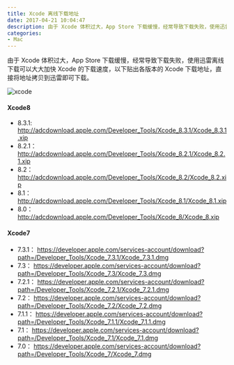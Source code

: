 ```yaml
---
title: Xcode 离线下载地址
date: 2017-04-21 10:04:47
description: 由于 Xcode 体积过大，App Store 下载缓慢，经常导致下载失败，使用迅雷离线下载可以大大加快 Xcode 的下载速度，以下贴出各版本的 Xcode 下载地址，直接将地址拷贝到迅雷即可下载。
categories: 
- Mac
---
```


由于 Xcode 体积过大，App Store 下载缓慢，经常导致下载失败，使用迅雷离线下载可以大大加快 Xcode 的下载速度，以下贴出各版本的 Xcode 下载地址，直接将地址拷贝到迅雷即可下载。

![xcode](http://is2.mzstatic.com/image/thumb/Purple111/v4/fa/cd/fa/facdfaf5-ade9-f70f-6815-c4863c69cf6e/source/175x175bb.png)

#### Xcode8
- 8.3.1: http://adcdownload.apple.com/Developer_Tools/Xcode_8.3.1/Xcode_8.3.1.xip
- 8.2.1：http://adcdownload.apple.com/Developer_Tools/Xcode_8.2.1/Xcode_8.2.1.xip
- 8.2：http://adcdownload.apple.com/Developer_Tools/Xcode_8.2/Xcode_8.2.xip
- 8.1：http://adcdownload.apple.com/Developer_Tools/Xcode_8.1/Xcode_8.1.xip
- 8.0：http://adcdownload.apple.com/Developer_Tools/Xcode_8/Xcode_8.xip
#### Xcode7
- 7.3.1：
https://developer.apple.com/services-account/download?path=/Developer_Tools/Xcode_7.3.1/Xcode_7.3.1.dmg
- 7.3：
https://developer.apple.com/services-account/download?path=/Developer_Tools/Xcode_7.3/Xcode_7.3.dmg
- 7.2.1：
https://developer.apple.com/services-account/download?path=/Developer_Tools/Xcode_7.2.1/Xcode_7.2.1.dmg
- 7.2：
https://developer.apple.com/services-account/download?path=/Developer_Tools/Xcode_7.2/Xcode_7.2.dmg
- 7.1.1：
https://developer.apple.com/services-account/download?path=/Developer_Tools/Xcode_7.1.1/Xcode_7.1.1.dmg
- 7.1：
https://developer.apple.com/services-account/download?path=/Developer_Tools/Xcode_7.1/Xcode_7.1.dmg
- 7.0：
https://developer.apple.com/services-account/download?path=/Developer_Tools/Xcode_7/Xcode_7.dmg
